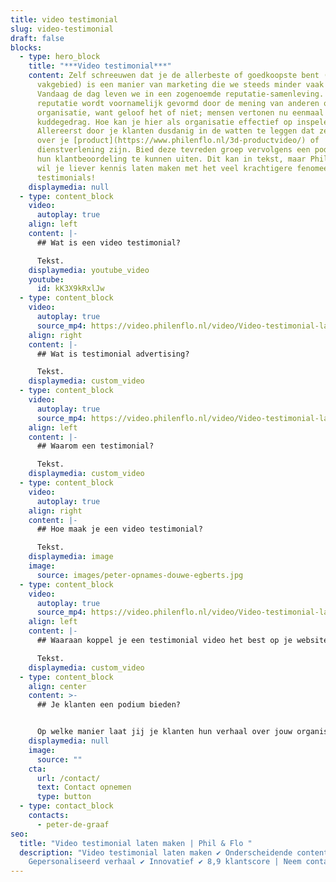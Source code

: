 ```yaml
---
title: video testimonial
slug: video-testimonial
draft: false
blocks:
  - type: hero_block
    title: "***Video testimonial***"
    content: Zelf schreeuwen dat je de allerbeste of goedkoopste bent (in je
      vakgebied) is een manier van marketing die we steeds minder vaak zien.
      Vandaag de dag leven we in een zogenoemde reputatie-samenleving. Deze
      reputatie wordt voornamelijk gevormd door de mening van anderen over jouw
      organisatie, want geloof het of niet; mensen vertonen nu eenmaal
      kuddegedrag. Hoe kan je hier als organisatie effectief op inspelen?
      Allereerst door je klanten dusdanig in de watten te leggen dat ze lovend
      over je [product](https://www.philenflo.nl/3d-productvideo/) of
      dienstverlening zijn. Bied deze tevreden groep vervolgens een podium om
      hun klantbeoordeling te kunnen uiten. Dit kan in tekst, maar Phil & Flo
      wil je liever kennis laten maken met het veel krachtigere fenomeen; video
      testimonials!
    displaymedia: null
  - type: content_block
    video:
      autoplay: true
    align: left
    content: |-
      ## Wat is een video testimonial?

      Tekst.
    displaymedia: youtube_video
    youtube:
      id: kK3X9kRxlJw
  - type: content_block
    video:
      autoplay: true
      source_mp4: https://video.philenflo.nl/video/Video-testimonial-laten-maken1.mp4
    align: right
    content: |-
      ## Wat is testimonial advertising?

      Tekst.
    displaymedia: custom_video
  - type: content_block
    video:
      autoplay: true
      source_mp4: https://video.philenflo.nl/video/Video-testimonial-laten-maken3.mp4
    align: left
    content: |-
      ## Waarom een testimonial?

      Tekst.
    displaymedia: custom_video
  - type: content_block
    video:
      autoplay: true
    align: right
    content: |-
      ## Hoe maak je een video testimonial?

      Tekst.
    displaymedia: image
    image:
      source: images/peter-opnames-douwe-egberts.jpg
  - type: content_block
    video:
      autoplay: true
      source_mp4: https://video.philenflo.nl/video/Video-testimonial-laten-maken2.mp4
    align: left
    content: |-
      ## Waaraan koppel je een testimonial video het best op je website?

      Tekst.
    displaymedia: custom_video
  - type: content_block
    align: center
    content: >-
      ## Je klanten een podium bieden?


      Op welke manier laat jij je klanten hun verhaal over jouw organisatie vertellen? Twijfel niet over het maken van een frisse kennismaking. Dan nemen we direct jouw mogelijkheden op het gebied van video testimonials door!
    displaymedia: null
    image:
      source: ""
    cta:
      url: /contact/
      text: Contact opnemen
      type: button
  - type: contact_block
    contacts:
      - peter-de-graaf
seo:
  title: "Video testimonial laten maken | Phil & Flo "
  description: "Video testimonial laten maken ✔ Onderscheidende content ✔
    Gepersonaliseerd verhaal ✔ Innovatief ✔ 8,9 klantscore | Neem contact op. "
---
```

